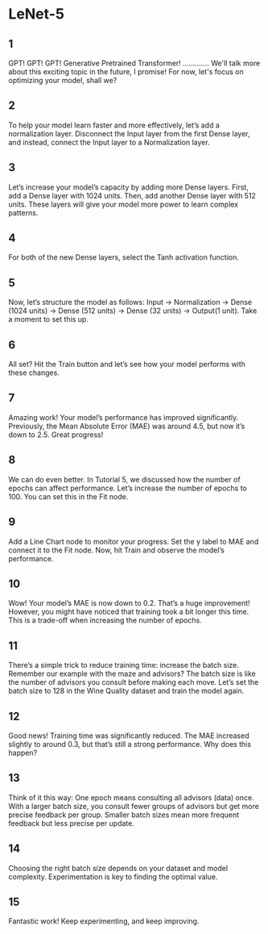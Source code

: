 # LeNet-5

## 1

GPT! GPT! GPT! Generative Pretrained Transformer! ............. We'll talk more about
this exciting topic in the future, I promise! For now, let's focus on optimizing your model, shall we?

## 2

To help your model learn faster and more effectively, let’s add a normalization layer. Disconnect the Input layer from
the first Dense layer, and instead, connect the Input layer to a Normalization layer.

## 3

Let’s increase your model’s capacity by adding more Dense layers. First, add a Dense layer with 1024 units. Then, add
another Dense layer with 512 units. These layers will give your model more power to learn complex patterns.

## 4

For both of the new Dense layers, select the Tanh activation function.

## 5

Now, let’s structure the model as follows: Input -> Normalization -> Dense (1024 units) -> Dense (512 units) -> Dense (32 units)
-> Output(1 unit). Take a moment to set this up.

## 6

All set? Hit the Train button and let’s see how your model performs with these changes.

## 7

Amazing work! Your model’s performance has improved significantly. Previously, the Mean Absolute Error (MAE) was around 4.5,
but now it’s down to 2.5. Great progress!

## 8

We can do even better. In Tutorial 5, we discussed how the number of epochs can affect performance.
Let’s increase the number of epochs to 100. You can set this in the Fit node.

## 9

Add a Line Chart node to monitor your progress. Set the y label to MAE and connect it to the Fit node. Now, hit Train and observe the model’s performance.

## 10

Wow! Your model’s MAE is now down to 0.2. That’s a huge improvement! However, you might have noticed that training took
a bit longer this time. This is a trade-off when increasing the number of epochs.

## 11

There’s a simple trick to reduce training time: increase the batch size. Remember our example with the maze and advisors?
The batch size is like the number of advisors you consult before making each move. Let’s set the batch size to 128 in the Wine Quality dataset and train the model again.

## 12

Good news! Training time was significantly reduced. The MAE increased slightly to around 0.3, but that’s still a strong
performance. Why does this happen?

## 13

Think of it this way: One epoch means consulting all advisors (data) once. With a larger batch size, you consult fewer
groups of advisors but get more precise feedback per group. Smaller batch sizes mean more frequent feedback but less precise per update.

## 14

Choosing the right batch size depends on your dataset and model complexity. Experimentation is key to finding the optimal value.

## 15

Fantastic work! Keep experimenting, and keep improving.
